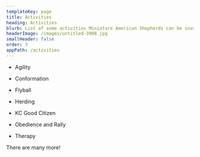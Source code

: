```yaml
---
templateKey: page
title: Activities
heading: Activities
blurb: List of some activities Miniature American Shepherds can be involved with
headerImage: /images/untitled-3908.jpg
smallHeader: false
order: 3
appPath: /activities
---
```

- Agility

- Conformation
- Flyball
- Herding
- KC Good Citizen
- Obedience and Rally
- Therapy

There are many more! 
